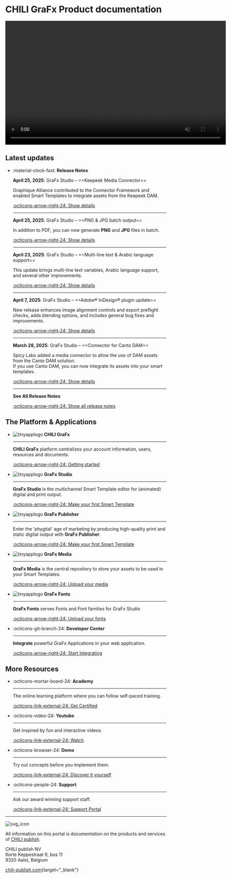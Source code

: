 # CHILI GraFx Product documentation

<video width="690" height="388" autoplay="true" loop="true" muted="true">
  <source src="/assets/CHILI GraFx Animated video 720.mp4" type="video/mp4">
  Your browser does not support the video tag.
</video>

## Latest updates

<div class="grid cards" markdown>

-   :material-clock-fast: **Release Notes**

    **April 25, 2025**: GraFx Studio – ==Keepeek Media Connector==

    Graphique Alliance contributed to the Connector Framework and enabled Smart Templates to integrate assets from the Keepeek DAM.
    
    [:octicons-arrow-right-24: Show details](/release-notes/2025/04/25/grafx-studio--keepeek-media-connector/)

    ---

    **April 25, 2025**: GraFx Studio – ==PNG & JPG batch output==

    In addition to PDF, you can now generate **PNG** and **JPG** files in batch.
    
    [:octicons-arrow-right-24: Show details](/release-notes/2025/04/25/grafx-studio--png--jpg-batch-output/)

    ---

    **April 23, 2025**: GraFx Studio – ==Multi-line text & Arabic language support==

    This update brings multi-line text variables, Arabic language support, and several other improvements.
    
    [:octicons-arrow-right-24: Show details](/release-notes/2025/04/23/grafx-studio--multi-line-text--arabic-language-support/)

    ---

    **April 7, 2025**: GraFx Studio – ==Adobe® InDesign® plugin update==

    New release enhances image alignment controls and export preflight checks, adds blending options, and includes general bug fixes and improvements.
    
    [:octicons-arrow-right-24: Show details](/release-notes/2025/04/07/grafx-studio---adobe-indesign-plugin-update/)

    ---

    **March 28, 2025**: GraFx Studio – ==Connector for Canto DAM==

    Spicy Labs added a media connector to allow the use of DAM assets from the Canto DAM solution.  
    If you use Canto DAM, you can now integrate its assets into your smart templates.
    
    [:octicons-arrow-right-24: Show details](/release-notes/2025/03/28/grafx-studio---connector-for-canto-dam/)

    ---

    **See All Release Notes**

    [:octicons-arrow-right-24: Show all release notes](/release-notes/)
    
</div>


## The Platform & Applications

<div class="grid cards" markdown>

-   ![tinyapplogo](/assets/CHILI_LOGOS_OK-02.svg) __CHILI GraFx__

    ---

    **CHILI GraFx** platform centralizes your account information, users, resources and documents.

    [:octicons-arrow-right-24: Getting started](/CHILI-GraFx/admin/)

-   ![tinyapplogo](/assets/CHILI_LOGOS_OK-10.svg) __GraFx Studio__

    ---

    **GraFx Studio** is the multichannel Smart Template editor for (animated) digital and print output.

    [:octicons-arrow-right-24: Make your first Smart Template](/GraFx-Studio/guides/hello-world/)

-   ![tinyapplogo](/assets/CHILI_LOGOS_OK-21.svg) __GraFx Publisher__

    ---

    Enter the 'phygital' age of marketing by producing high-quality print and static digital output with **GraFx Publisher**.
    
    [:octicons-arrow-right-24: Make your first Smart Template](/GraFx-Publisher/guides/hello-world/)

-   ![tinyapplogo](/assets/CHILI_LOGOS_OK-12.svg) __GraFx Media__

    ---

    **GraFx Media** is the central repository to store your assets to be used in your Smart Templates.
    
    [:octicons-arrow-right-24: Upload your media](/GraFx-Media/guides/upload-media/)

-   ![tinyapplogo](/assets/CHILI_LOGOS_OK-08.svg) __GraFx Fonts__

    ---

    **GraFx Fonts** serves Fonts and Font families for GraFx Studio
    
    [:octicons-arrow-right-24: Upload your fonts](/GraFx-Fonts/guides/upload-fonts/)

-   :octicons-git-branch-24: __Developer Center__

    ---

    **Integrate** powerful GraFx Applications in your web application.
    
    [:octicons-arrow-right-24: Start Integrating](/GraFx-Developers/)

</div>

## More Resources

<div class="grid cards" markdown>

-   :octicons-mortar-board-24: __Academy__

    ---

    The online learning platform where you can follow self-paced training.

    [:octicons-link-external-24: Get Certified](https://product.chili-publish.academy/)

-   :octicons-video-24: __Youtube__

    ---

    Get inspired by fun and interactive videos.

    [:octicons-link-external-24: Watch](https://www.youtube.com/@chilipublish/featured)

-   :octicons-browser-24: __Demo__

    ---

    Try out concepts before you implement them.

    [:octicons-link-external-24: Discover it yourself](https://www.chili-publish.com/request-a-demo/)

-   :octicons-people-24: __Support__

    ---

    Ask our award winning support staff.

    [:octicons-link-external-24: Support Portal](https://mysupport.chili-publish.com/)

</div>

---

![svg_icon](/assets/CHILI_LOGOS_OK-01.svg)

All information on this portal is documentation on the products and services of [CHILI publish](https://www.chili-publish.com/contact-sales/).

CHILI publish NV<br/>
Korte Keppestraat 9, bus 11<br/>
9320 Aalst, Belgium

[chili-publish.com](https://www.chili-publish.com/){target="_blank"}
